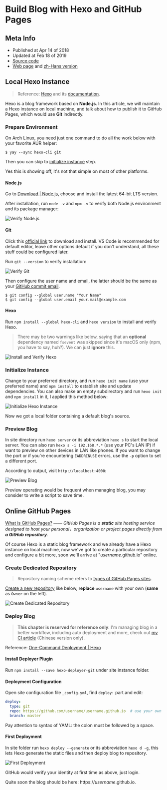 # Build Blog with Hexo and GitHub Pages

## Meta Info

- Published at Apr 14 of 2018
- Updated at Feb 18 of 2019
- [Source code][source]
- [Web page][page] and [zh-Hans version][page_zhs]

[source]: https://github.com/liolok/liolok.com/blob/master/build-blog-with-hexo-and-github-pages/index.md
[page]: https://liolok.com/build-blog-with-hexo-and-github-pages
[page_zhs]: https://liolok.com/zhs/build-blog-with-hexo-and-github-pages

## Local Hexo Instance

> Reference: [Hexo](https://hexo.io/) and its [documentation](https://hexo.io/docs/).

Hexo is a blog framework based on **Node.js**. In this article, we will maintain a Hexo instance on
local machine, and talk about how to publish it to GitHub Pages, which would use **Git** indirectly.

### Prepare Environment

On Arch Linux, you need just one command to do all the work below with your favorite AUR helper:

```shell
$ yay --sync hexo-cli git
```

Then you can skip to [initialize instance](#initialize-instance) step.

Yes this is showing off, it's not that simple on most of other platforms.

#### Node.js

Go to [Download | Node.js](https://nodejs.org/en/download/),
choose and install the latest 64-bit LTS version.

After installation, run `node -v` and `npm -v` to verify
both Node.js environment and its package manager:

![Verify Node.js](verify-nodejs.png)

#### Git

Click this [official link](https://git-scm.com/downloads) to download and install.
VS Code is recommended for default editor, leave other options default if you don't understand,
all these stuff could be configured later.

Run `git --version` to verify installation:

![Verify Git](verify-git.png)

Then configure the user name and email,
the latter should be the same as your [GitHub commit email][gh-commit-email].

[gh-commit-email]: https://docs.github.com/en/github/setting-up-and-managing-your-github-user-account/managing-email-preferences/setting-your-commit-email-address

```shell
$ git config --global user.name "Your Name"
$ git config --global user.email your.mail@example.com
```

#### Hexo

Run `npm install --global hexo-cli` and `hexo version` to install and verify Hexo.

> There may be two warnings like below, saying that an **optional** dependency named `fsevent` was
> skipped since it's macOS only (npm, you have to say, huh?). We can just **ignore** this.

![Install and Verify Hexo](install-and-verify-hexo.png)

### Initialize Instance

Change to your preferred directory, and run `hexo init name` (use your preferred name) and
`npm install` to establish site and update dependencies. You can also make an empty subdirectory
and run `hexo init` and `npm install` in it, I applied this method below:

![Initialize Hexo Instance](initialize-hexo-site.png)

Now we got a local folder containing a default blog's source.

### Preview Blog

In site directory run `hexo server` or its abbreviation `hexo s` to start the local server.
You can also run `hexo s -i 192.168.*.*` (use your PC's LAN IP) if want to preview on other devices
in LAN like phones. If you want to change the port or if you’re encountering `EADDRINUSE` errors,
use the `-p` option to set a different port.

According to output, visit `http://localhost:4000`:

![Preview Blog](preview-blog.png)

Preview operating would be frequent when managing blog,
you may consider to write a script to save time.

## Online GitHub Pages

[What is GitHub Pages?](https://help.github.com/articles/what-is-github-pages/) ——
*GitHub Pages is a **static** site hosting service designed to host your personal，organization
or project pages directly from **a GitHub repository**.*

Of course Hexo is a static blog framework and we already have a Hexo instance on local machine,
now we've got to create a particular repository and configure a bit more,
soon we'll arrive at "*username*.github.io" online.

### Create Dedicated Repository

> Repository naming scheme refers to [types of GitHub Pages sites][gh-pages-sites].

[gh-pages-sites]: https://docs.github.com/en/pages/getting-started-with-github-pages/about-github-pages#types-of-github-pages-sites

[Create a new repository](https://github.com/new) like below,
**replace** `username` with your own (**same** as `Owner` on the left).

![Create Dedicated Repository](create-dedicated-repository.png)

### Deploy Blog

> **This chapter is reserved for reference only**: I'm managing blog in a better workflow,
> including auto deployment and more, check out [my CI article][ci-article] (Chinese version only).

[ci-article]: htts://liolok.com/zhs/deploy-hexo-blog-with-git-and-travis-ci/

Reference: [One-Command Deployment | Hexo](https://hexo.io/docs/one-command-deployment#Git)

#### Install Deployer Plugin

Run `npm install --save hexo-deployer-git` under site instance folder.

#### Deployment Configuration

Open site configuration file `_config.yml`, find `deploy:` part and edit:

```yml
deploy:
  type: git
  repo: https://github.com/username/username.github.io  # use your own username
  branch: master
```

Pay attention to syntax of YAML: the colon must be followed by a space.

#### First Deployment

In site folder run `hexo deploy --generate` or its abbreviation `hexo d -g`,
this lets Hexo generate the static files and then deploy blog to repository.

![First Deployment](first-deployment.png)

GitHub would verify your identity at first time as above, just login.

Quite soon the blog should be here: https://*username*.github.io.
